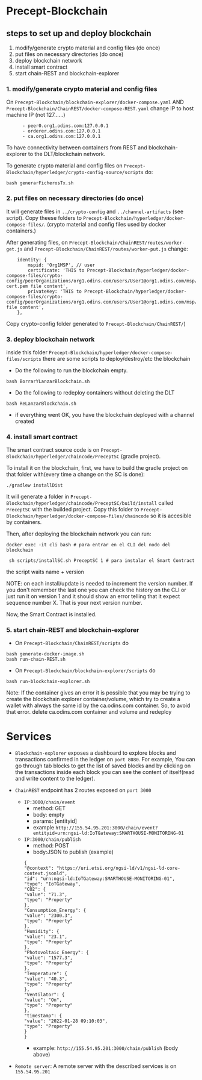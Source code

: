# Precept-Blockchain
## steps to set up and deploy blockchain
1. modify/generate crypto material and config files (do once)
2. put files on necessary directories (do once)
3. deploy blockchain network
4. install smart contract
5. start chain-REST and blockchain-explorer

### 1. modify/generate crypto material and config files
On `Precept-Blockchain/blockchain-explorer/docker-compose.yaml` AND `Precept-Blockchain/ChainREST/docker-compose-REST.yaml` change IP to host machine IP (not 127......)
```
      - peer0.org1.odins.com:127.0.0.1
      - orderer.odins.com:127.0.0.1
      - ca.org1.odins.com:127.0.0.1
```
To have connectivity between containers from REST and blockchain-explorer to the DLT/blockchain network.
</p>

To generate crypto material and config files on `Precept-Blockchain/hyperledger/crypto-config-source/scripts` do:

``` 
bash generarFicherosTx.sh
```


### 2. put files on necessary directories (do once)
 
It will generate files in `../crypto-config` and `../channel-artifacts` (see script). Copy theese folders to `Precept-Blockchain/hyperledger/docker-compose-files/`. (crypto material and config files used by docker containers.)

After generating files, on `Precept-Blockchain/ChainREST/routes/worker-get.js` and `Precept-Blockchain/ChainREST/routes/worker-put.js` change: 
```
    identity: {
        mspid: 'Org1MSP', // user
        certificate: 'THIS to Precept-Blockchain/hyperledger/docker-compose-files/crypto-config/peerOrganizations/org1.odins.com/users/User1@org1.odins.com/msp/signcerts/User1@org1.odins.com-cert.pem file content',
        privateKey: 'THIS to Precept-Blockchain/hyperledger/docker-compose-files/crypto-config/peerOrganizations/org1.odins.com/users/User1@org1.odins.com/msp/heystore/priv_sk file content',
    },
```

Copy crypto-config folder  generated to `Precept-Blockchain/ChainREST/`)

### 3. deploy blockchain network 
inside this folder `Precept-Blockchain/hyperledger/docker-compose-files/scripts` there are some scripts to deploy/destroy/etc the blockchain
- Do the following to run the blockchain empty.
```
bash BorrarYLanzarBlockchain.sh
```

- Do the following to redeploy containers without deleting the DLT
```
bash ReLanzarBlockchain.sh
``` 
- if everything went OK, you have the blockchain deployed with a channel created

### 4. install smart contract
The smart contract source code is on `Precept-Blockchain/hyperledger/chaincode/PreceptSC` (gradle project).
</p>
To install it on the blockchain, first, we have to build the gradle project on that folder with(every time a change on the SC is done):

```
./gradlew installDist
```

It will generate a folder in `Precept-Blockchain/hyperledger/chaincode/PreceptSC/build/install` called `PreceptSC` with the builded project. Copy this folder to `Precept-Blockchain/hyperledger/docker-compose-files/chaincode` so it is accesible by containers.

Then, after deploying the blockchain network you can run:
```
docker exec -it cli bash # para entrar en el CLI del nodo del blockchain

 sh scripts/installSC.sh PreceptSC 1 # para instalar el Smart Contract
```
the script waits  name + version

</p>

NOTE: on each install/update is needed to increment the version number. If you don't remember the last one you can check the history on the CLI or just run it on version 1 and it should show an error telling that it expect sequence number X. That is your next version number.

</p>

Now, the Smart Contract is installed.

### 5. start chain-REST and blockchain-explorer
- On `Precept-Blockchain/ChainREST/scripts` do 
```
bash generate-docker-image.sh
bash run-chain-REST.sh
```
- On `Precept-Blockchain/blockchain-explorer/scripts` do
```
bash run-blockchain-explorer.sh
```
Note: If the container gives an error it is possible that you may be trying to create the blockchain explorer container/volume, which try to create a wallet with always the same id by the ca.odins.com container. So, to avoid that error. delete ca.odins.com container and volume and redeploy
# Services

- `Blockchain-explorer` exposes a dashboard to explore blocks and transactions confirmed in the ledger on `port 8080`. For example, You can go through tab blocks to get the list of saved blocks and by clicking on the transactions inside each block you can see the content of itself(read and write content to the ledger).

- `ChainREST` endpoint has 2 routes exposed on `port 3000`
  - `IP:3000/chain/event`
    - method: GET
    - body: empty
    - params: [entityid]
    - example `http://155.54.95.201:3000/chain/event?entityid=urn:ngsi-ld:IoTGateway:SMARTHOUSE-MONITORING-01`
  - `IP:3000/chain/publish`
    - method: POST
    - body:JSON to publish (example)
    ```
    {
    "@context": "https://uri.etsi.org/ngsi-ld/v1/ngsi-ld-core-context.jsonld",
    "id": "urn:ngsi-ld:IoTGateway:SMARTHOUSE-MONITORING-01",
    "type": "IoTGateway",
    "CO2": {
    "value": "71.3",
    "type": "Property"
    },
    "Consumption_Energy": {
    "value": "2300.3",
    "type": "Property"
    },
    "Humidity": {
    "value": "23.1",
    "type": "Property"
    },
    "Photovoltaic_Energy": {
    "value": "1577.3",
    "type": "Property"
    },
    "Temperature": {
    "value": "40.3",
    "type": "Property"
    },
    "Ventilator": {
    "value": "On",
    "type": "Property"
    },
    "timestamp": {
    "value": "2022-01-28 09:10:03",
    "type": "Property"
    }
    }
    ```
    - example: `http://155.54.95.201:3000/chain/publish` (body above)

- `Remote server`: A remote server with the described services is on `155.54.95.201`
